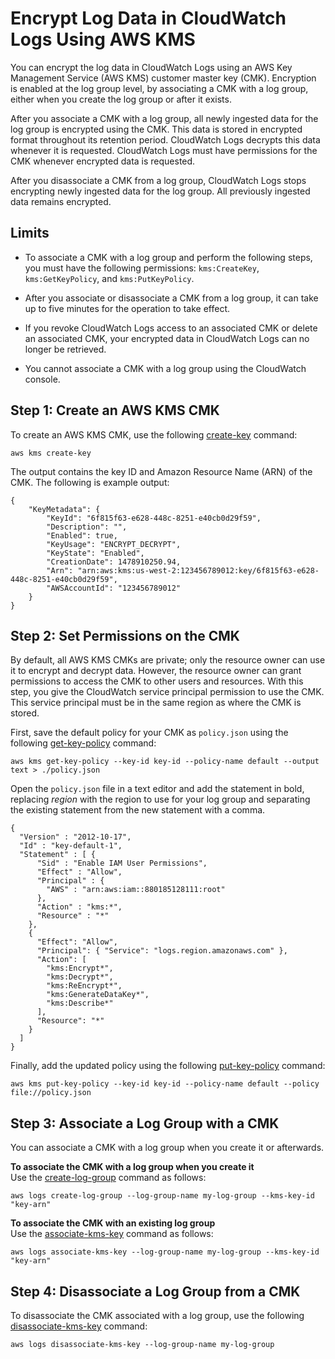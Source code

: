 # Encrypt Log Data in CloudWatch Logs Using AWS KMS<a name="encrypt-log-data-kms"></a>

You can encrypt the log data in CloudWatch Logs using an AWS Key Management Service \(AWS KMS\) customer master key \(CMK\)\. Encryption is enabled at the log group level, by associating a CMK with a log group, either when you create the log group or after it exists\.

After you associate a CMK with a log group, all newly ingested data for the log group is encrypted using the CMK\. This data is stored in encrypted format throughout its retention period\. CloudWatch Logs decrypts this data whenever it is requested\. CloudWatch Logs must have permissions for the CMK whenever encrypted data is requested\.

After you disassociate a CMK from a log group, CloudWatch Logs stops encrypting newly ingested data for the log group\. All previously ingested data remains encrypted\.

## Limits<a name="encryption-limits"></a>

+ To associate a CMK with a log group and perform the following steps, you must have the following permissions: `kms:CreateKey`, `kms:GetKeyPolicy`, and `kms:PutKeyPolicy`\.

+ After you associate or disassociate a CMK from a log group, it can take up to five minutes for the operation to take effect\.

+ If you revoke CloudWatch Logs access to an associated CMK or delete an associated CMK, your encrypted data in CloudWatch Logs can no longer be retrieved\.

+ You cannot associate a CMK with a log group using the CloudWatch console\.

## Step 1: Create an AWS KMS CMK<a name="create-cmk"></a>

To create an AWS KMS CMK, use the following [create\-key](http://docs.aws.amazon.com/cli/latest/reference/kms/create-key.html) command:

```
aws kms create-key
```

The output contains the key ID and Amazon Resource Name \(ARN\) of the CMK\. The following is example output:

```
{
    "KeyMetadata": {
        "KeyId": "6f815f63-e628-448c-8251-e40cb0d29f59",
        "Description": "",
        "Enabled": true,
        "KeyUsage": "ENCRYPT_DECRYPT",
        "KeyState": "Enabled",
        "CreationDate": 1478910250.94,
        "Arn": "arn:aws:kms:us-west-2:123456789012:key/6f815f63-e628-448c-8251-e40cb0d29f59",
        "AWSAccountId": "123456789012"
    }
}
```

## Step 2: Set Permissions on the CMK<a name="cmk-permissions"></a>

By default, all AWS KMS CMKs are private; only the resource owner can use it to encrypt and decrypt data\. However, the resource owner can grant permissions to access the CMK to other users and resources\. With this step, you give the CloudWatch service principal permission to use the CMK\. This service principal must be in the same region as where the CMK is stored\.

First, save the default policy for your CMK as `policy.json` using the following [get\-key\-policy](http://docs.aws.amazon.com/cli/latest/reference/kms/get-key-policy.html) command:

```
aws kms get-key-policy --key-id key-id --policy-name default --output text > ./policy.json
```

Open the `policy.json` file in a text editor and add the statement in bold, replacing *region* with the region to use for your log group and separating the existing statement from the new statement with a comma\.

```
{
  "Version" : "2012-10-17",
  "Id" : "key-default-1",
  "Statement" : [ {
      "Sid" : "Enable IAM User Permissions",
      "Effect" : "Allow",
      "Principal" : {
        "AWS" : "arn:aws:iam::880185128111:root"
      },
      "Action" : "kms:*",
      "Resource" : "*"
    },
    {
      "Effect": "Allow",
      "Principal": { "Service": "logs.region.amazonaws.com" },
      "Action": [ 
        "kms:Encrypt*",
        "kms:Decrypt*",
        "kms:ReEncrypt*",
        "kms:GenerateDataKey*",
        "kms:Describe*"
      ],
      "Resource": "*"
    }  
  ]
}
```

Finally, add the updated policy using the following [put\-key\-policy](http://docs.aws.amazon.com/cli/latest/reference/kms/put-key-policy.html) command:

```
aws kms put-key-policy --key-id key-id --policy-name default --policy file://policy.json
```

## Step 3: Associate a Log Group with a CMK<a name="associate-cmk"></a>

You can associate a CMK with a log group when you create it or afterwards\.

**To associate the CMK with a log group when you create it**  
Use the [create\-log\-group](http://docs.aws.amazon.com/cli/latest/reference/logs/create-log-group.html) command as follows:

```
aws logs create-log-group --log-group-name my-log-group --kms-key-id "key-arn"
```

**To associate the CMK with an existing log group**  
Use the [associate\-kms\-key](http://docs.aws.amazon.com/cli/latest/reference/logs/associate-kms-key.html) command as follows:

```
aws logs associate-kms-key --log-group-name my-log-group --kms-key-id "key-arn"
```

## Step 4: Disassociate a Log Group from a CMK<a name="disassociate-cmk"></a>

To disassociate the CMK associated with a log group, use the following [disassociate\-kms\-key](http://docs.aws.amazon.com/cli/latest/reference/logs/disassociate-kms-key.html) command:

```
aws logs disassociate-kms-key --log-group-name my-log-group
```